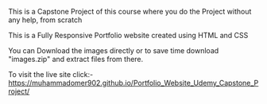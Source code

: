
This is a Capstone Project of this course where you do the Project without any help, from scratch

This is a Fully Responsive Portfolio website created using HTML and CSS

You can Download the images directly or to save time download "images.zip" and extract files from there.

To visit the live site click:-https://muhammadomer902.github.io/Portfolio_Website_Udemy_Capstone_Project/
